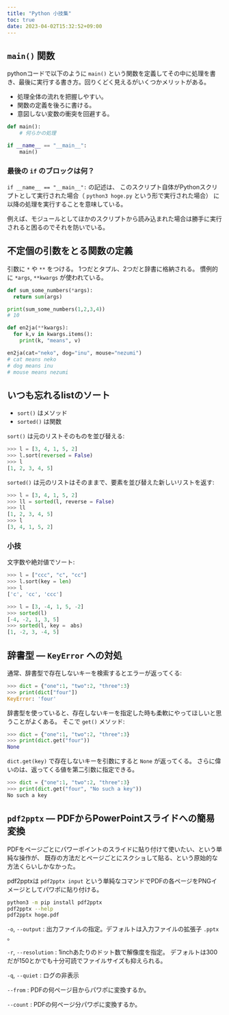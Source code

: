 ```yaml
---
title: "Python 小技集"
toc: true
date: 2023-04-02T15:32:52+09:00
---
```



## `main()` 関数

pythonコードで以下のように `main()` という関数を定義してその中に処理を書き、最後に実行する書き方。回りくどく見えるがいくつかメリットがある。

- 処理全体の流れを把握しやすい。
- 関数の定義を後ろに書ける。
- 意図しない変数の衝突を回避する。

```python
def main():
	# 何らかの処理

if __name__ == "__main__":
	main()
```

### 最後の `if` のブロックは何？

`if __name__ == "__main__":` の記述は、
このスクリプト自体がPythonスクリプトとして実行された場合（ `python3 hoge.py` という形で実行された場合）
に以降の処理を実行することを意味している。

例えば、モジュールとしてほかのスクリプトから読み込まれた場合は勝手に実行されると困るのでそれを防いでいる。


## 不定個の引数をとる関数の定義

引数に `*` や `**` をつける。
1つだとタプル、2つだと辞書に格納される。
慣例的に `*args`, `**kwargs` が使われている。

```python
def sum_some_numbers(*args):
  return sum(args)

print(sum_some_numbers(1,2,3,4))
# 10
```

```python
def en2ja(**kwargs):
  for k,v in kwargs.items():
    print(k, "means", v)

en2ja(cat="neko", dog="inu", mouse="nezumi")
# cat means neko
# dog means inu
# mouse means nezumi
```


## いつも忘れるlistのソート

- `sort()` はメソッド
- `sorted()` は関数

`sort()` は元のリストそのものを並び替える:

```python
>>> l = [3, 4, 1, 5, 2]
>>> l.sort(reversed = False)
>>> l
[1, 2, 3, 4, 5]
```

`sorted()` は元のリストはそのままで、要素を並び替えた新しいリストを返す:

```python
>>> l = [3, 4, 1, 5, 2]
>>> ll = sorted(l, reverse = False)
>>> ll
[1, 2, 3, 4, 5]
>>> l
[3, 4, 1, 5, 2]
```

### 小技

文字数や絶対値でソート:

```python
>>> l = ["ccc", "c", "cc"]
>>> l.sort(key = len)
>>> l
['c', 'cc', 'ccc']

>>> l = [3, -4, 1, 5, -2]
>>> sorted(l)
[-4, -2, 1, 3, 5]
>>> sorted(l, key =　abs)
[1, -2, 3, -4, 5]
```


## 辞書型 — `KeyError` への対処

通常、辞書型で存在しないキーを検索するとエラーが返ってくる:

```python
>>> dict = {"one":1, "two":2, "three":3}
>>> print(dict["four"])
KeyError: 'four'
```

辞書型を使っていると、存在しないキーを指定した時も柔軟にやってほしいと思うことがよくある。
そこで `get()` メソッド:

```python
>>> dict = {"one":1, "two":2, "three":3}
>>> print(dict.get("four"))
None
```

`dict.get(key)` で存在しないキーを引数にすると `None` が返ってくる。
さらに偉いのは、返ってくる値を第二引数に指定できる。

```python
>>> dict = {"one":1, "two":2, "three":3}
>>> print(dict.get("four", "No such a key"))
No such a key
```


## `pdf2pptx` — PDFからPowerPointスライドへの簡易変換

PDFをページごとにパワーポイントのスライドに貼り付けて使いたい、という単純な操作が、
既存の方法だとページごとにスクショして貼る、という原始的な方法くらいしかなかった。

pdf2pptxは `pdf2pptx input` という単純なコマンドでPDFの各ページをPNGイメージとしてパワポに貼り付ける。

```sh
python3 -m pip install pdf2pptx
pdf2pptx --help
pdf2pptx hoge.pdf
```

`-o`, `--output`
:	出力ファイルの指定。デフォルトは入力ファイルの拡張子 `.pptx` 。

`-r`, `--resolution`
:	1inchあたりのドット数で解像度を指定。
  デフォルトは300だが150とかでも十分可読でファイルサイズも抑えられる。

`-q`, `--quiet`
:	ログの非表示

`--from`
:	PDFの何ページ目からパワポに変換するか。

`--count`
:	PDFの何ページ分パワポに変換するか。
